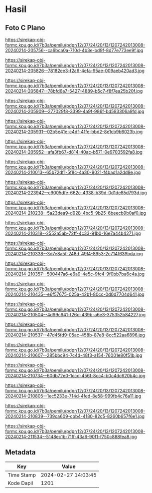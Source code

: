 # Hasil

## Foto C Plano

https://sirekap-obj-formc.kpu.go.id/7b3a/pemilu/pdpr/12/07/24/20/13/1207242013008-20240214-205756--ca6bca0a-710d-4b3e-bd9f-8d77e773ee9f.jpg

https://sirekap-obj-formc.kpu.go.id/7b3a/pemilu/pdpr/12/07/24/20/13/1207242013008-20240214-205826--78182ee3-f2a6-4efa-95ae-009aeb420ad3.jpg

https://sirekap-obj-formc.kpu.go.id/7b3a/pemilu/pdpr/12/07/24/20/13/1207242013008-20240214-205847--78bfd6a7-5427-4889-b5c7-f8f7ea25b20f.jpg

https://sirekap-obj-formc.kpu.go.id/7b3a/pemilu/pdpr/12/07/24/20/13/1207242013008-20240214-205909--277029f8-3399-4a9f-986f-bd593306a9fd.jpg

https://sirekap-obj-formc.kpu.go.id/7b3a/pemilu/pdpr/12/07/24/20/13/1207242013008-20240214-205931--02b5e41e-c4df-41fe-bbd2-8e1cb9b6023b.jpg

https://sirekap-obj-formc.kpu.go.id/7b3a/pemilu/pdpr/12/07/24/20/13/1207242013008-20240214-205952--afa3fb67-d814-40ac-b571-0e9703592fa8.jpg

https://sirekap-obj-formc.kpu.go.id/7b3a/pemilu/pdpr/12/07/24/20/13/1207242013008-20240214-210013--65b72df1-5f8c-4a30-9021-f4bad1a2dd9e.jpg

https://sirekap-obj-formc.kpu.go.id/7b3a/pemilu/pdpr/12/07/24/20/13/1207242013008-20240214-223942--c9005dfe-662c-4338-b39d-0d1de85d793d.jpg

https://sirekap-obj-formc.kpu.go.id/7b3a/pemilu/pdpr/12/07/24/20/13/1207242013008-20240214-210238--5a23dea9-d928-4bc5-9b25-6beecb9b0af0.jpg

https://sirekap-obj-formc.kpu.go.id/7b3a/pemilu/pdpr/12/07/24/20/13/1207242013008-20240214-210318--2552a5ab-72ff-4c33-91b0-16e7a44b4271.jpg

https://sirekap-obj-formc.kpu.go.id/7b3a/pemilu/pdpr/12/07/24/20/13/1207242013008-20240214-210338--3d7e8a5f-248d-49f4-8953-2c714f639bda.jpg

https://sirekap-obj-formc.kpu.go.id/7b3a/pemilu/pdpr/12/07/24/20/13/1207242013008-20240214-210357--500447a6-e6a9-4e5c-9fc4-9f0bb7ba6c4a.jpg

https://sirekap-obj-formc.kpu.go.id/7b3a/pemilu/pdpr/12/07/24/20/13/1207242013008-20240214-210435--e6f57675-025a-42b1-80cc-0d0d7704d641.jpg

https://sirekap-obj-formc.kpu.go.id/7b3a/pemilu/pdpr/12/07/24/20/13/1207242013008-20240214-210504--4d99c941-f26d-439b-a6e3-375352b84227.jpg

https://sirekap-obj-formc.kpu.go.id/7b3a/pemilu/pdpr/12/07/24/20/13/1207242013008-20240214-210537--47d45fd9-05ac-458b-87e8-8cc522aa6896.jpg

https://sirekap-obj-formc.kpu.go.id/7b3a/pemilu/pdpr/12/07/24/20/13/1207242013008-20240214-210607--285bbc94-7c4d-48f3-a154-76001e80f51b.jpg

https://sirekap-obj-formc.kpu.go.id/7b3a/pemilu/pdpr/12/07/24/20/13/1207242013008-20240214-210734--60db72e0-1ccd-456f-8cc4-b0c4dc620b4c.jpg

https://sirekap-obj-formc.kpu.go.id/7b3a/pemilu/pdpr/12/07/24/20/13/1207242013008-20240214-210805--1ec5233e-714d-4fed-8e58-999fb4c76a11.jpg

https://sirekap-obj-formc.kpu.go.id/7b3a/pemilu/pdpr/12/07/24/20/13/1207242013008-20240214-210839--739ca609-cbb4-4180-82c5-8260b657f6e1.jpg

https://sirekap-obj-formc.kpu.go.id/7b3a/pemilu/pdpr/12/07/24/20/13/1207242013008-20240214-211534--5148ec1b-71ff-43a6-90f1-f750c888fea8.jpg


## Metadata

| Key        | Value               |
| ---------- | ------------------- |
| Time Stamp | 2024-02-27 14:03:45 |
| Kode Dapil | 1201                |



